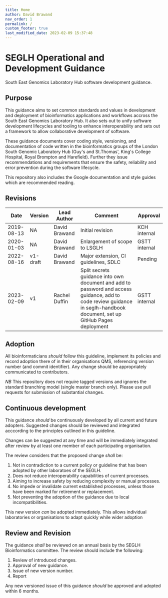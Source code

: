 ```yaml
---
title: Home
author: David Brawand
nav_order: 1
permalink: /
custom_footer: true
last_modified_date: 2023-02-09 15:37:48
---
```

# SEGLH Operational and Development Guidance

South East Genomics Laboratory Hub software development guidance.

## Purpose

This guidance aims to set common standards and values in development and deployment of bioinformatics applications and
workflows accross the South East Genomics Laboratory Hub. It also sets out to unify software development lifecycles and
tooling to enhance interoperability and sets out a framework to allow collaborative development of software.

These guidance documents cover coding style, versioning, and documentation of code written in the bioinformatics groups
of the London South Genomic Laboratory Hub (Guy's and St.Thomas', King's College Hospital, Royal Brompton and
Harefield). Further they issue recommendations and requirements that ensure the safety, reliability and error
prevention during the software lifecycle.

This repository also includes the Google documentation and style guides which are recommended reading.

## Revisions

| Date       | Version | Lead Author       | Comment                              | Approval      |
| ---------- | ------- | ----------------- | ------------------------------------ | ------------- |
| 2019-08-13 | NA      | David Brawand     | Initial revision                     | KCH internal  |
| 2020-01-03 | NA      | David Brawand     | Enlargement of scope to LSGLH        | GSTT internal |
| 2022-08-16 | v1-draft| David Brawand     | Major extension, CI guidelines, SDLC | Pending       |
| 2023-02-09 | v1      | Rachel Duffin     | Split secrets guidance into own document and add to password and access guidance, add to code review guidance in seglh-handbook document, set up GitHub Pages deployment | GSTT internal |

## Adoption

All bioinformaticians _should_ follow this guideline, implement its policies and record adoption there of in their
organisations QMS, referencing version number (and commit identifier). Any change should be appropriately communicated
to contributors.

_NB_ This repository does not require tagged versions and ignores the standard branching model (single master branch
only). Please use pull requests for submission of substantial changes.

## Continuous development

This guidance _should_ be continuously developed by all current and future adopters. Suggested changes should be
reviewed and integrated acccording to the principles outlined in this guideline.

Changes can be suggested at any time and will be immediately integrated after review by at least one member of each
participating organisation.

The review considers that the proposed change _shall_ be:

1. Not in contradiction to a current policy or guideline that has been adopted by other laboratoes of the SEGLH.
2. Does not reduce interoperability capabilities of current processes.
3. Aiming to increase safety by reducing complexity or manual processes.
4. No impede or invalidate current established processes, unless those have been marked for retirement or replacement.
5. Not preventing the adoption of the guidance due to local incompatibilities.

This new version _can_ be adopted immediately. This allows individual laboratories or organisations to adapt quickly
while wider adoption

## Review and Revision

The guidance _shall_ be reviewed on an annual basis by the SEGLH Bioinformatics committee. The review should include
the following:

1. Review of introduced changes.
2. Approval of new guidance.
3. Issue of new version number.
4. Report

Any new versioned issue of this guidance _should_ be approved and adopted within 6 months.
